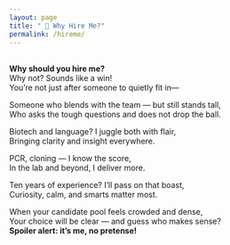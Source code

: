 ```yaml
---
layout: page
title: " 🤝 Why Hire Me?"
permalink: /hireme/
---
```

\
**Why should you hire me?**  
Why not? Sounds like a win!  
You’re not just after someone to quietly fit in—  

Someone who blends with the team — but still stands tall,  
Who asks the tough questions and does not drop the ball.  

Biotech and language? I juggle both with flair,  
Bringing clarity and insight everywhere.  

PCR, cloning — I know the score,  
In the lab and beyond, I deliver more.  

Ten years of experience? I’ll pass on that boast,  
Curiosity, calm, and smarts matter most.  

When your candidate pool feels crowded and dense,  
Your choice will be clear — and guess who makes sense?  
**Spoiler alert: it’s me, no pretense!**

